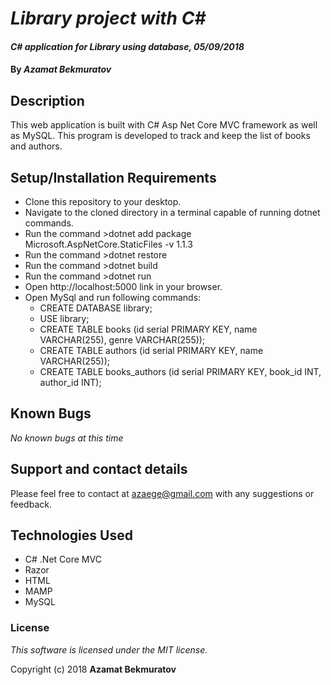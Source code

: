 # _Library project with C#_

#### _C# application for Library using database, 05/09/2018_

#### By _**Azamat Bekmuratov**_

## Description
This web application is built with C# Asp Net Core MVC framework as well as MySQL. This program is developed to track and keep the list of books and authors.

## Setup/Installation Requirements

* Clone this repository to your desktop.
* Navigate to the cloned directory in a terminal capable of running dotnet commands.
* Run the command >dotnet add package Microsoft.AspNetCore.StaticFiles -v 1.1.3
* Run the command >dotnet restore
* Run the command >dotnet build
* Run the command >dotnet run
* Open http://localhost:5000 link in your browser.
* Open MySql and run following commands:
  * CREATE DATABASE library;
  * USE library;
  * CREATE TABLE books (id serial PRIMARY KEY, name VARCHAR(255), genre VARCHAR(255));
  * CREATE TABLE authors (id serial PRIMARY KEY, name VARCHAR(255));
  * CREATE TABLE books_authors (id serial PRIMARY KEY, book_id INT, author_id INT);

## Known Bugs

_No known bugs at this time_

## Support and contact details

Please feel free to contact at azaege@gmail.com with any suggestions or feedback.

## Technologies Used
* C# .Net Core MVC
* Razor
* HTML
* MAMP
* MySQL

### License

*This software is licensed under the MIT license.*

Copyright (c) 2018 **Azamat Bekmuratov**
